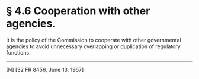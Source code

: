 # § 4.6   Cooperation with other agencies.

It is the policy of the Commission to cooperate with other governmental agencies to avoid unnecessary overlapping or duplication of regulatory functions.



---

[N] [32 FR 8456, June 13, 1967]




